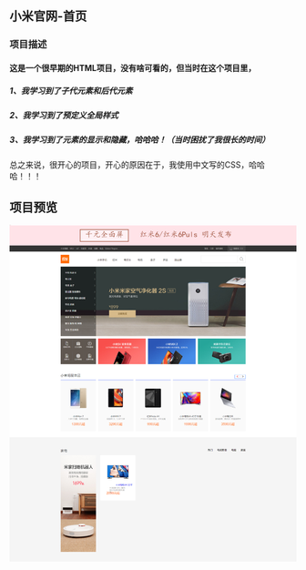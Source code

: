 ## 小米官网-首页
### 项目描述
#### 这是一个很早期的HTML项目，没有啥可看的，但当时在这个项目里，
  ##### 1、我学习到了子代元素和后代元素
  ##### 2、我学习到了预定义全局样式
  ##### 3、我学习到了元素的显示和隐藏，哈哈哈！（当时困扰了我很长的时间）
总之来说，很开心的项目，开心的原因在于，我使用中文写的CSS，哈哈哈！！！
## 项目预览
![小米首页](https://github.com/AprildreamMI/Progect-Images/blob/master/xiaomi/%E5%B0%8F%E7%B1%B3%E9%A6%96%E9%A1%B5.png)

